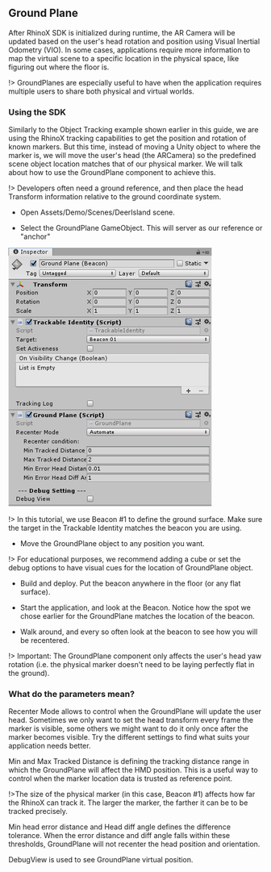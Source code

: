 ## Ground Plane

After RhinoX SDK is initialized during runtime, the AR Camera will be updated based on the user's head rotation and position using Visual Inertial Odometry (VIO). In some cases, applications require more information to map the virtual scene to a specific location in the physical space, like figuring out where the floor is.

!> GroundPlanes are especially useful to have when the application requires multiple users to share both physical and virtual worlds.

### Using the SDK
Similarly to the Object Tracking example shown earlier in this guide, we are using the RhinoX tracking capabilities to get the position and rotation of known markers. But this time, instead of moving a Unity object to where the marker is, we will move the user's head (the ARCamera) so the predefined scene object location matches that of our physical marker. We will talk about how to use the GroundPlane component to achieve this.

!> Developers often need a ground reference, and then place the head Transform information relative to the ground coordinate system.

- Open Assets/Demo/Scenes/DeerIsland scene.

- Select the GroundPlane GameObject. This will server as our reference or "anchor"

<!-- ![Logo](https://raw.githubusercontent.com/yinyuanqings/AIOSDK/gh-pages/img/GroundPlane-Inspector.png ':size=450X400') -->
![Logo](images/groundPlane.PNG)

!> In this tutorial, we use Beacon #1 to define the ground surface. Make sure the target in the Trackable Identity matches the beacon you are using.

- Move the GroundPlane object to any position you want.

!> For educational purposes, we recommend adding a cube or set the debug options to have visual cues for the location of GroundPlane object.

- Build and deploy. Put the beacon anywhere in the floor (or any flat surface).

- Start the application, and look at the Beacon. Notice how the spot we chose earlier for the GroundPlane matches the location of the beacon.

- Walk around, and every so often look at the beacon to see how you will be recentered.

!> Important: The GroundPlane component only affects the user's head yaw rotation (i.e. the physical marker doesn't need to be laying perfectly flat in the ground).

### What do the parameters mean?

Recenter Mode allows to control when the GroundPlane will update the user head. Sometimes we only want to set the head transform every frame the marker is visible, some others we might want to do it only once after the marker becomes visible. Try the different settings to find what suits your application needs better.  

Min and Max Tracked Distance is defining the tracking distance range in which the GroundPlane will affect the HMD position. This is a useful way to control when the marker location data is trusted as reference point.

!>The size of the physical marker (in this case, Beacon #1) affects how far the RhinoX can track it. The larger the marker, the farther it can be to be tracked precisely.

Min head error distance and Head diff angle defines the difference tolerance. When the error distance and diff angle falls within these thresholds, GroundPlane will not recenter the head position and orientation.

DebugView is used to see GroundPlane virtual position.
